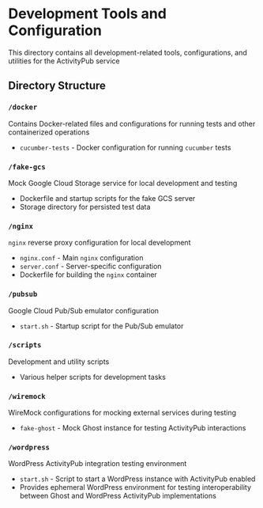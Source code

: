 # Development Tools and Configuration

This directory contains all development-related tools, configurations, and utilities for the ActivityPub service

## Directory Structure

### `/docker`

Contains Docker-related files and configurations for running tests and other containerized operations

- `cucumber-tests` - Docker configuration for running `cucumber` tests

### `/fake-gcs`

Mock Google Cloud Storage service for local development and testing

- Dockerfile and startup scripts for the fake GCS server
- Storage directory for persisted test data

### `/nginx`

`nginx` reverse proxy configuration for local development

- `nginx.conf` - Main `nginx` configuration
- `server.conf` - Server-specific configuration
- Dockerfile for building the `nginx` container

### `/pubsub`

Google Cloud Pub/Sub emulator configuration

- `start.sh` - Startup script for the Pub/Sub emulator

### `/scripts`

Development and utility scripts

- Various helper scripts for development tasks

### `/wiremock`

WireMock configurations for mocking external services during testing

- `fake-ghost` - Mock Ghost instance for testing ActivityPub interactions

### `/wordpress`

WordPress ActivityPub integration testing environment

- `start.sh` - Script to start a WordPress instance with ActivityPub enabled
- Provides ephemeral WordPress environment for testing interoperability between Ghost and WordPress ActivityPub implementations
